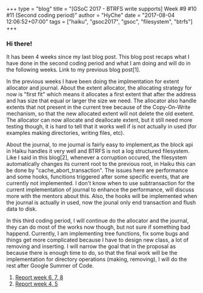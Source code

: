 +++
type = "blog"
title = "[GSoC 2017 - BTRFS write supports] Week #9 #10 #11 (Second coding period)"
author = "HyChe"
date = "2017-08-04 12:06:52+07:00"
tags = ["haiku", "gsoc2017", "gsoc", "filesystem", "btrfs"]
+++

### Hi there!

It has been 4 weeks since my last blog post. This blog post recaps what I have done in the second coding period and what I am doing and will do in the following weeks. Link to my previous blog post[1].

In the previous weeks I have been doing the implmentation for extent allocator and journal. About the extent allocator, the allocating strategy for now is "first fit" which means it allocates a first extent that after the address and has size that equal or larger the size we need. The allocator also handle extents that not present in the current tree because of the Copy-On-Write mechanism, so that the new allocated extent will not delete the old exetent. The allocator can now allocate and deallocate extent, but it still need more testing though, it is hard to tell that it works well if is not actually in used (for examples making directories, writing files, etc).

About the journal, to me journal is fairly easy to implement,as the block api in Haiku handles it very well and BTRFS is not a log structured filesystem. Like I said in this blog[2], whenever a corruption occured, the filesystem automatically changes its current root to the previous root, in Haiku this can be done by "cache\_abort\_transaction". The issues here are performance and some hooks, funcitions triggered after some specific events, that are currently not implemented. I don't know when to use subtransaction for the current implementation of journal to enhance the performance, will discuss more with the mentors about this. Also, the hooks will be implemented when the journal is actually in used, now the jounal only end transaction and flush data to disk.

In this third coding period, I will continue do the allocator and the journal, they can do most of the works now though, but not sure if something bad happend. Currently, I am implementing tree functions, fix some bugs and things get more complicated because I have to design new class, a lot of removing and inserting. I will narrow the goal that in the proposal as because there is enough time to do, so that the final work will be the implementation for directory operations (making, removing), I will do the rest after Google Summer of Code.

1.	[Report week 6, 7, 8](https://www.haiku-os.org/blog/hyche/2017-07-07_gsoc_2017_-_btrfs_write_supports_week_6_7_8/)
2.	[Report week 4, 5](https://www.haiku-os.org/blog/hyche/2017-06-14_gsoc_2017_-_btrfs_write_supports_week_4_5/)
